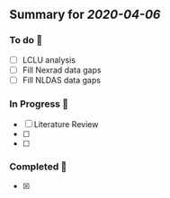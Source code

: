 ## Summary for *2020-04-06* 
### To do :green_book: 
- [ ] LCLU analysis
- [ ] Fill Nexrad data gaps
- [ ] Fill NLDAS data gaps
### In Progress :ledger: 
- [ ] Literature Review
- [ ] 
- [ ] 
### Completed :closed_book: 
- [x] 
